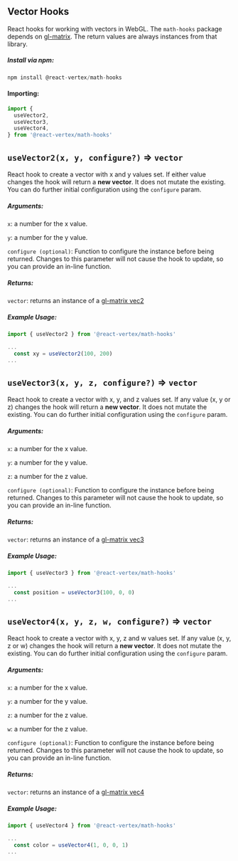 ## Vector Hooks

React hooks for working with vectors in WebGL. The `math-hooks` package depends on [gl-matrix](http://glmatrix.net/docs/module-mat4.html).  The return values are always instances from that library.

##### Install via npm:
```js
npm install @react-vertex/math-hooks
```

#### Importing:

```js
import {
  useVector2,
  useVector3,
  useVector4,
} from '@react-vertex/math-hooks'
```
## `useVector2(x, y, configure?)` => `vector`

React hook to create a vector with x and y values set.  If either value changes the hook will return a **new vector**.  It does not mutate the existing. You can do further initial configuration using the `configure` param.

##### Arguments:

`x`: a number for the x value.

`y`: a number for the y value.

`configure (optional)`: Function to configure the instance before being returned. Changes to this parameter will not cause the hook to update, so you can provide an in-line function. 

##### Returns:

`vector`: returns an instance of a [gl-matrix vec2](http://glmatrix.net/docs/module-vec2.html)

##### Example Usage:

```js
import { useVector2 } from '@react-vertex/math-hooks'

...
  const xy = useVector2(100, 200)
...
```

## `useVector3(x, y, z, configure?)` => `vector`

React hook to create a vector with x, y, and z values set.  If any value (x, y or z) changes the hook will return a **new vector**.  It does not mutate the existing. You can do further initial configuration using the `configure` param.

##### Arguments:

`x`: a number for the x value.

`y`: a number for the y value.

`z`: a number for the z value.

`configure (optional)`: Function to configure the instance before being returned. Changes to this parameter will not cause the hook to update, so you can provide an in-line function. 

##### Returns:

`vector`: returns an instance of a [gl-matrix vec3](http://glmatrix.net/docs/module-vec3.html)

##### Example Usage:

```js
import { useVector3 } from '@react-vertex/math-hooks'

...
  const position = useVector3(100, 0, 0)
...
```

## `useVector4(x, y, z, w, configure?)` => `vector`

React hook to create a vector with x, y, z and w values set.  If any value (x, y, z or w) changes the hook will return a **new vector**.  It does not mutate the existing. You can do further initial configuration using the `configure` param.

##### Arguments:

`x`: a number for the x value.

`y`: a number for the y value.

`z`: a number for the z value.

`w`: a number for the z value.

`configure (optional)`: Function to configure the instance before being returned. Changes to this parameter will not cause the hook to update, so you can provide an in-line function. 

##### Returns:

`vector`: returns an instance of a [gl-matrix vec4](http://glmatrix.net/docs/module-vec4.html)

##### Example Usage:

```js
import { useVector4 } from '@react-vertex/math-hooks'

...
  const color = useVector4(1, 0, 0, 1)
...
```
